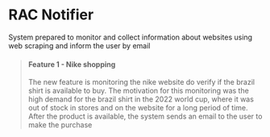 # RAC Notifier

System prepared to monitor and collect information about websites using web scraping and inform the user by email

> #### Feature 1 - Nike shopping
> The new feature is monitoring the nike website do verify if the brazil shirt is available to buy.
> The motivation for this monitoring was the high demand for the brazil shirt in the 2022 world cup, where it was out of
> stock in stores and on the website for a long period of time. 
> After the product is available, the system sends an email to the user to make the purchase

